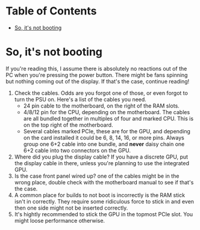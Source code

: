 # Table of Contents
- [So, it's not booting](#so-its-not-booting)


# So, it's not booting
If you're reading this, I assume there is absolutely no reactions out of the PC when you're pressing the power button. There might be fans spinning but nothing coming out of the display. If that's the case, continue reading!

1. Check the cables. Odds are you forgot one of those, or even forgot to turn the PSU on. Here's a list of the cables you need.
    - 24 pin cable to the motherboard, on the right of the RAM slots.
	- 4/8/12 pin for the CPU, depending on the motherboard. The cables are all bundled together in multiples of four and marked CPU. This is on the top right of the motherboard.
	- Several cables marked PCIe, these are for the GPU, and depending on the card installed it could be 6, 8, 14, 16, or more pins. Always group one 6+2 cable into one bundle, and **never** daisy chain one 6+2 cable into two connectors on the GPU.
2. Where did you plug the display cable? If you have a discrete GPU, put the display cable in there, unless you're planning to use the integrated GPU.
3. Is the case front panel wired up? one of the cables might be in the wrong place, double check with the motherboard manual to see if that's the case.
4. A common place for builds to not boot is incorrectly is the RAM stick isn't in correctly. They require some ridiculous force to stick in and even then one side might not be inserted correctly.
5. It's hightly recommended to stick the GPU in the topmost PCIe slot. You might loose performance otherwise. 